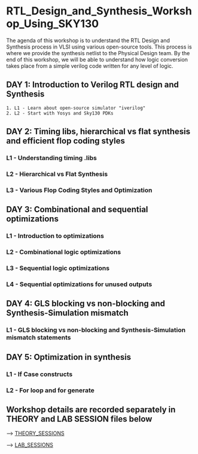 # RTL_Design_and_Synthesis_Workshop_Using_SKY130

The agenda of this workshop is to understand the RTL Design and Synthesis process in VLSI using various open-source tools. This process is where we provide the synthesis netlist to the Physical Design team. By the end of this workshop, we will be able to understand how logic conversion takes place from a simple verilog code written for any level of logic.


## DAY 1: Introduction to Verilog RTL design and Synthesis
    1. L1 - Learn about open-source simulator "iverilog"
    2. L2 - Start with Yosys and Sky130 PDKs


## DAY 2: Timing libs, hierarchical vs flat synthesis and efficient flop coding styles

### L1 - Understanding timing .libs

### L2 - Hierarchical vs Flat Synthesis

### L3 - Various Flop Coding Styles and Optimization


## DAY 3: Combinational and sequential optimizations

### L1 - Introduction to optimizations

### L2 - Combinational logic optimizations

### L3 - Sequential logic optimizations

### L4 - Sequential optimizations for unused outputs



## DAY 4: GLS blocking vs non-blocking and Synthesis-Simulation mismatch

### L1 - GLS blocking vs non-blocking and Synthesis-Simulation mismatch statements



## DAY 5: Optimization in synthesis

### L1 - If Case constructs

### L2 - For loop and for generate


## Workshop details are recorded separately in THEORY and LAB SESSION files below
--> [THEORY_SESSIONS](THEORY_SESSIONS.md)

--> [LAB_SESSIONS](LAB_SESSIONS.md)
